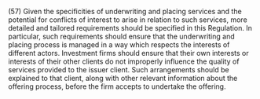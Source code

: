 (57) Given the specificities of underwriting and placing services and the potential for conflicts of interest to arise in relation to such services, more detailed and tailored requirements should be specified in this Regulation. In particular, such requirements should ensure that the underwriting and placing process is managed in a way which respects the interests of different actors. Investment firms should ensure that their own interests or interests of their other clients do not improperly influence the quality of services provided to the issuer client. Such arrangements should be explained to that client, along with other relevant information about the offering process, before the firm accepts to undertake the offering.